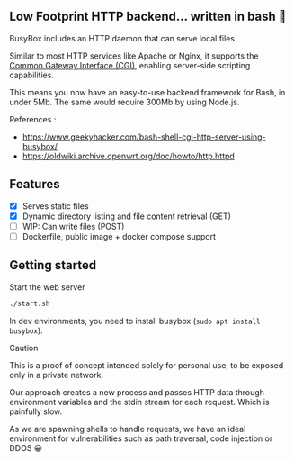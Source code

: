 ## Low Footprint HTTP backend... written in bash 💩

BusyBox includes an HTTP daemon that can serve local files.

Similar to most HTTP services like Apache or Nginx, it supports the [Common Gateway Interface (CGI)](https://fr.wikipedia.org/wiki/Common_Gateway_Interface), enabling server-side scripting capabilities.

This means you now have an easy-to-use backend framework for Bash, in under 5Mb. The same would require 300Mb by using Node.js.

References : 
- https://www.geekyhacker.com/bash-shell-cgi-http-server-using-busybox/
- https://oldwiki.archive.openwrt.org/doc/howto/http.httpd

## Features

- [x] Serves static files
- [x] Dynamic directory listing and file content retrieval (GET)
- [ ] WIP: Can write files (POST)
- [ ] Dockerfile, public image + docker compose support

## Getting started

Start the web server

```sh
./start.sh
```

In dev environments, you need to install busybox (`sudo apt install busybox`).

> [!CAUTION]
> This is a proof of concept intended solely for personal use, to be exposed only in a private network.

Our approach creates a new process and passes HTTP data through environment variables and the stdin stream for each request. Which is painfully slow. 

As we are spawning shells to handle requests, we have an ideal environment for vulnerabilities such as path traversal, code injection or DDOS 😀
